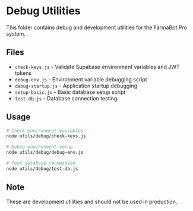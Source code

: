 # Debug Utilities

This folder contains debug and development utilities for the FarmaBot Pro system.

## Files

- `check-keys.js` - Validate Supabase environment variables and JWT tokens
- `debug-env.js` - Environment variable debugging script  
- `debug-startup.js` - Application startup debugging
- `setup-basic.js` - Basic database setup script
- `test-db.js` - Database connection testing

## Usage

```bash
# Check environment variables
node utils/debug/check-keys.js

# Debug environment setup
node utils/debug/debug-env.js

# Test database connection
node utils/debug/test-db.js
```

## Note

These are development utilities and should not be used in production.